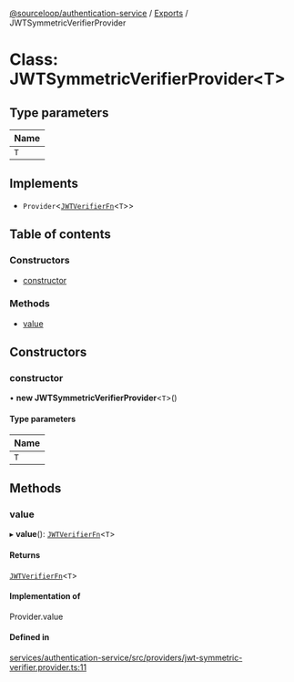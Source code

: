 [@sourceloop/authentication-service](../README.md) / [Exports](../modules.md) / JWTSymmetricVerifierProvider

# Class: JWTSymmetricVerifierProvider<T\>

## Type parameters

| Name |
| :------ |
| `T` |

## Implements

- `Provider`<[`JWTVerifierFn`](../modules.md#jwtverifierfn)<`T`\>\>

## Table of contents

### Constructors

- [constructor](JWTSymmetricVerifierProvider.md#constructor)

### Methods

- [value](JWTSymmetricVerifierProvider.md#value)

## Constructors

### constructor

• **new JWTSymmetricVerifierProvider**<`T`\>()

#### Type parameters

| Name |
| :------ |
| `T` |

## Methods

### value

▸ **value**(): [`JWTVerifierFn`](../modules.md#jwtverifierfn)<`T`\>

#### Returns

[`JWTVerifierFn`](../modules.md#jwtverifierfn)<`T`\>

#### Implementation of

Provider.value

#### Defined in

[services/authentication-service/src/providers/jwt-symmetric-verifier.provider.ts:11](https://github.com/sourcefuse/loopback4-microservice-catalog/blob/b93c60ac7/services/authentication-service/src/providers/jwt-symmetric-verifier.provider.ts#L11)
